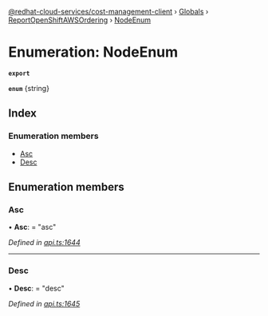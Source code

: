 [@redhat-cloud-services/cost-management-client](../README.md) › [Globals](../globals.md) › [ReportOpenShiftAWSOrdering](../modules/reportopenshiftawsordering.md) › [NodeEnum](reportopenshiftawsordering.nodeenum.md)

# Enumeration: NodeEnum

**`export`** 

**`enum`** {string}

## Index

### Enumeration members

* [Asc](reportopenshiftawsordering.nodeenum.md#asc)
* [Desc](reportopenshiftawsordering.nodeenum.md#desc)

## Enumeration members

###  Asc

• **Asc**: = "asc"

*Defined in [api.ts:1644](https://github.com/RedHatInsights/javascript-clients/blob/master/packages/cost-management/api.ts#L1644)*

___

###  Desc

• **Desc**: = "desc"

*Defined in [api.ts:1645](https://github.com/RedHatInsights/javascript-clients/blob/master/packages/cost-management/api.ts#L1645)*
